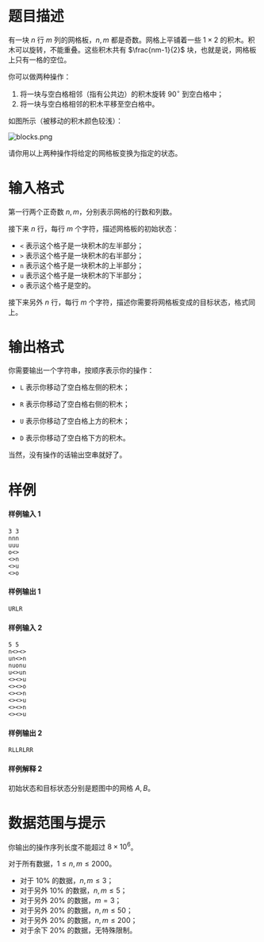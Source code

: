 
# 题目描述

有一块 $n$ 行 $m$ 列的网格板，$n, m$ 都是奇数。网格上平铺着一些 $1\times2$ 的积木。积木可以旋转，不能重叠。这些积木共有 $\frac{nm-1}{2}$ 块，也就是说，网格板上只有一格的空位。

你可以做两种操作：

1. 将一块与空白格相邻（指有公共边）的积木旋转 $90^\circ$ 到空白格中；
2. 将一块与空白格相邻的积木平移至空白格中。

如图所示（被移动的积木颜色较浅）：

![blocks.png](source/guoj/1169/img/aHR0cHM6Ly9sb2otaW1nLnVweXVuLm1lbmNpLm1lbXNldDAuY24vMjAxOS8wNC8yNy81Y2M0Njk5NmI1M2ZmLnBuZw==.png)

请你用以上两种操作将给定的网格板变换为指定的状态。

# 输入格式

第一行两个正奇数 $n, m$，分别表示网格的行数和列数。

接下来 $n$ 行，每行 $m$ 个字符，描述网格板的初始状态：

* ```<``` 表示这个格子是一块积木的左半部分；
* ```>``` 表示这个格子是一块积木的右半部分；
* ```n``` 表示这个格子是一块积木的上半部分；
* ```u``` 表示这个格子是一块积木的下半部分；
* ```o``` 表示这个格子是空的。

接下来另外 $n$ 行，每行 $m$ 个字符，描述你需要将网格板变成的目标状态，格式同上。


# 输出格式

你需要输出一个字符串，按顺序表示你的操作：

* ```L``` 表示你移动了空白格左侧的积木；

* ```R``` 表示你移动了空白格右侧的积木；

* ```U``` 表示你移动了空白格上方的积木；

* ```D``` 表示你移动了空白格下方的积木。

当然，没有操作的话输出空串就好了。


# 样例

#### 样例输入 1

```plain
3 3
nnn
uuu
o<>
<>n
<>u
<>o
```

#### 样例输出 1

```plain
URLR
```

#### 样例输入 2

```plain
5 5
n<><>
un<>n
nuonu
u<>un
<><>u
<><>o
<><>n
<><>u
<><>n
<><>u
```

#### 样例输出 2

```plain
RLLRLRR
```

#### 样例解释 2

初始状态和目标状态分别是题图中的网格 $A,B$。


# 数据范围与提示

你输出的操作序列长度不能超过 $8\times10^6$。

对于所有数据，$1\le n, m\le 2000$。

* 对于 $10\%$ 的数据，$n,m\le 3$；
* 对于另外 $10\%$ 的数据，$n,m \le 5$；
* 对于另外 $20\%$ 的数据，$m=3$；
* 对于另外 $20\%$ 的数据，$n,m \le 50$；
* 对于另外 $20\%$ 的数据，$n,m \le 200$；
* 对于余下 $20\%$ 的数据，无特殊限制。


